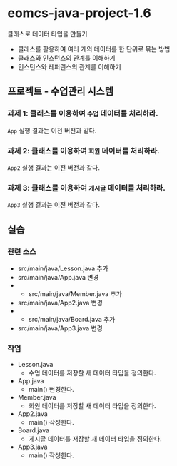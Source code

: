# eomcs-java-project-1.6

클래스로 데이터 타입을 만들기

- 클래스를 활용하여 여러 개의 데이터를 한 단위로 묶는 방법
- 클래스와 인스턴스의 관계를 이해하기
- 인스턴스와 레퍼런스의 관계를 이해하기

## 프로젝트 - 수업관리 시스템  

### 과제 1: 클래스를 이용하여 `수업` 데이터를 처리하라.

`App` 실행 결과는 이전 버전과 같다.

### 과제 2: 클래스를 이용하여 `회원` 데이터를 처리하라.

`App2` 실행 결과는 이전 버전과 같다.

### 과제 3: 클래스를 이용하여 `게시글` 데이터를 처리하라.

`App3` 실행 결과는 이전 버전과 같다.

## 실습

### 관련 소스 

- src/main/java/Lesson.java 추가
- src/main/java/App.java 변경
- - src/main/java/Member.java 추가
- src/main/java/App2.java 변경
- - src/main/java/Board.java 추가
- src/main/java/App3.java 변경

### 작업

- Lesson.java
    - 수업 데이터를 저장할 새 데이터 타입을 정의한다.
- App.java
    - main() 변경한다.  
- Member.java
    - 회원 데이터를 저장할 새 데이터 타입을 정의한다. 
- App2.java
    - main() 작성한다.  
- Board.java
    - 게시글 데이터를 저장할 새 데이터 타입을 정의한다.
- App3.java
    - main() 작성한다.  
